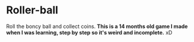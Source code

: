 # Roller-ball
Roll the boncy ball and collect coins. **This is a 14 months old game I made when I was learning, step by step so it's weird and incomplete.** xD
